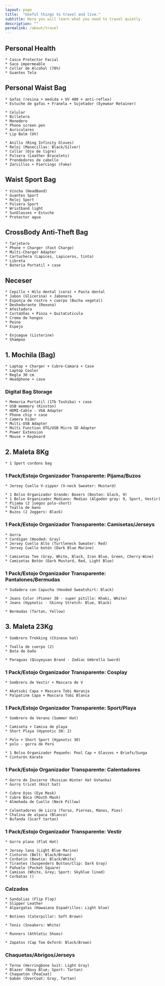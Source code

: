 ```yaml
---
layout: page
title:  "Useful things to travel and live."
subtitle: Here you will learn what you need to travel quietly.
description: ""
permalink: /about/travel
---
```


## Personal Health

    * Casco Protector Facial  
    * Saco impermeable  
    * Collar de Alcohol (70%)  
    * Guantes Tela  

## Personal Waist Bag

    * Gafas (resina + medida + UV 400 + anti-reflex)  
    * Estuche de gafas + Franela + Sujetador (Eyewear Retainer)  

    * Celular  
    * Billetera  
    * Monedero  
    * Phone screen pen  
    * Auriculares  
    * Lip Balm (UV)  

    * Anillo (Ring Infinity Gloves)  
    * Reloj (Manecillas: Black/Silver)  
    * Collar (Ojo de tigre)  
    * Pulsera (Leather Bracelets)  
    * Prendedores de cabello  
    * Zarcillos + Piercings (Fake)  

## Waist Sport Bag

    * Vincha (HeadBand)  
    * Guantes Sport  
    * Reloj Sport  
    * Pulsera Sport  
    * Wristband light  
    * SunGlasses + Estuche  
    * Protector agua  

## CrossBody Anti-Theft Bag

    * Tarjetero  
    * Phone + Charger (Fast Charge)  
    * Multi-Charger Adapter  
    * Cartuchera (Lapices, Lapiceros, tinta)  
    * Libreta  
    * Bateria Portatil + case  

## Neceser  

    * Cepillo + Hilo dental (cera) + Pasta dental  
    * Jabon (Glicerina) + Jabonera  
    * Esponja de rostro + cuerpo (Bucha vegetal)  
    * Deshodorante (Rexona)  
    * Afeitadora  
    * CortaUñas + Pinza + QuitaCuticula  
    * Crema de hongos  
    * Peine  
    * Espejo  

    * Enjuague (Listerine)  
    * Shampoo  

## 1. Mochila (Bag)

    * Laptop + Charger + Cubre-Camara + Case  
    * Laptop Cooler  
    * Regla 30 cm  
    * Headphone + case  

### Digital Bag Storage

    * Memoria Portatil (1Tb Toshiba) + case  
    * USB memmory (Kinston)  
    * HDMI-Cable - VGA Adapter  
    * Phone chip + case  
    * Camera hider  
    * Multi-USB Adapter  
    * Multi Function OTG/USB Micro SD Adapter  
    * Power Extension  
    * Mouse + Keyboard  

## 2. Maleta 8Kg

    * 1 Sport cordons bag  

### 1 Pack/Estojo Organizador Transparente: Pijama/Buzos

    * Jersey Cuello V-zipper (V-neck Sweater: Mustard)  

    * 1 Bolso Organizador Grande: Boxers (Boston: black, 9)
    * 1 Bolso Organizador Mediano: Medias (Algodon gray: 9, Sport, Vestir)  
    * Pijama (2 juegos polo-short)   
    * Toalla de mano  
    * Buzos (2 Joggers: Black)  

### 1 Pack/Estojo Organizador Transparente: Camisetas/Jerseys

    * Gorra  
    * Cardigan (Hooded: Gray)  
    * Jersey Cuello Alto (Turtleneck Sweater: Red)  
    * Jersey Cuello botón (Dark Blue Marine)  

    * Camisetas Tee (Gray, White, Black, Iron Blue, Green, Cherry-Wine)  
    * Camisetas Botón (Dark Mustard, Red, Light Blue)  

### 1 Pack/Estojo Organizador Transparente: Pantalones/Bermudas

    * Sudadera con Capucha (Hooded Sweatshirt: Black)  

    * Jeans Color (Pioner 30 - super pitillo: Khaki, White)  
    * Jeans (Hypnotic - Skinny Stretch: Blue, Black)  

    * Bermudas (Tartan, Yellow)  

## 3. Maleta 23Kg

    * Sombrero Trekking (Chinese hat)  

    * Toalla de cuerpo (2)  
    * Bata de baño  
    
    * Paraguas (Qiuyeyuan Brand - Zodiac Umbrella Sword)  

### 1 Pack/Estojo Organizador Transparente: Cosplay

    * Sombrero de Vestir + Mascara de V

    * Akatsuki Capa + Mascara Tobi Naranja  
    * Palpatine Capa + Mascara Tobi Blanca  

### 1 Pack/Estojo Organizador Transparente: Sport/Playa

    * Sombrero de Verano (Summer Hat)  

    * Camiseta + Camisa de playa  
    * Short Playa (Hypnotic 30: 2)  

    * Polo + Short Sport (Hypnotic 30)  
    * polo - gorra de Perú  

    * 1 Bolso Organizador Pequeño: Pool Cap + Glasses + Briefs/Sunga
    * Cinturón Karate  

### 1 Pack/Estojo Organizador Transparente: Calentadores

    * Gorro de Invierno (Russian Winter Hat Ushanka)  
    * Gorro tricot (Knit hat)  

    * Cubre Ojos (Eye Mask)  
    * Cubre Boca (Mouth Mask)  
    * Almohada de Cuello (Neck Pillow)  

    * Calentadores de Licra (Torso, Piernas, Manos, Pies)  
    * Chalina de alpaca (Blanco)  
    * Bufanda (Scarf tartan)  

### 1 Pack/Estojo Organizador Transparente: Vestir

    * Gorro plano (Flat Hat)  

    * Jersey lana (Light Blue Marine)
    * Cinturon (Belt: Black/Brown)  
    * Corbatin (Bowtie: Black/White)  
    * Tirantes (Suspenders Button/Clip: Dark Gray)  
    * Pañuelo (Pocket Square)  
    * Camisas (White, Grey; Sport: Skyblue lined)  
    * Corbatas ()  

### Calzados
 
    * Sandalias (Flip Flop)  
    * Slipper Leather  
    * Alpargatas (Hawaiana Espadrilles: Light blue)  

    * Botines (Caterpillar: Soft Brown)  
    
    * Tenis (Sneakers: White)  
    
    * Runners (Athletic Shoes)  
    
    * Zapatos (Cap Toe Oxford: Black/Brown)  

<!--
    * Zapatillas sin Cordones (Slip-On Sneakers: Black)  
    * Zapatillas de Lona (Canvas Sneakers: Red)  
    * Zapatillas Chukka (Casual Chukka: Electric Blue)  
    * Mocasines (Loafers: Brown)  
-->

### Chaquetas/Abrigos/Jerseys

    * Terno (Herringbone Suit: Light Gray)  
    * Blazer (Navy Blue; Sport: Tartan)  
    * Chaquetón (PeaCoat)  
    * Gabán (OverCoat: Gray, Tartan)  

<!--
    * Chaqueta Jeans (Jeans Jacket: Blue)  
    * Chaqueta de Cuero (Leather Jacket: Black)  
    * Chaqueta de Corduroy Sherpa (Sherpa Corderoy Jacket)  
    * Poncho (Cloak Hoodie Stitching)  
-->    